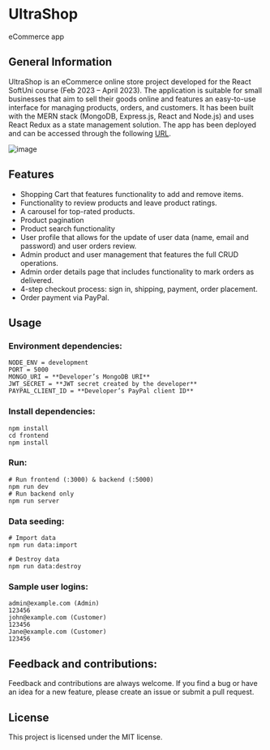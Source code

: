 # UltraShop
eCommerce app

## General Information

UltraShop is an eCommerce online store project developed for the React SoftUni course (Feb 2023 – April 2023). The application is suitable for small businesses that aim to sell their goods online and features an easy-to-use interface for managing products, orders, and customers.  It has been built with the MERN stack (MongoDB, Express.js, React and Node.js) and uses React Redux as a state management solution. The app has been deployed and can be accessed through the following [URL](https://ultrashop.onrender.com).  

![image](https://i.ibb.co/TY1fXrJ/Ultra-Shop-screenshot.jpg)
 

## Features

-	Shopping Cart that features functionality to add and remove items.
-	Functionality to review products and leave product ratings.
-	A carousel for top-rated products.
-	Product pagination
-	Product search functionality
-	User profile that allows for the update of user data (name, email and password) and user orders review. 
-	Admin product and user management that features the full CRUD operations.
-	Admin order details page that includes functionality to mark orders as delivered.
-	4-step checkout process: sign in, shipping, payment, order placement.
-	Order payment via PayPal.

## Usage
### Environment dependencies:

`NODE_ENV = development`  
`PORT = 5000`  
`MONGO_URI = **Developer’s MongoDB URI**`  
`JWT_SECRET = **JWT secret created by the developer**`  
`PAYPAL_CLIENT_ID = **Developer’s PayPal client ID**`  

### Install dependencies:

`npm install`  
`cd frontend`  
`npm install`  

### Run:
`# Run frontend (:3000) & backend (:5000)`  
`npm run dev`  
`# Run backend only`  
`npm run server`  

### Data seeding:

`# Import data`  
`npm run data:import`  

`# Destroy data`  
`npm run data:destroy`  

### Sample user logins:

`admin@example.com (Admin)`  
`123456`  
`john@example.com (Customer)`  
`123456`  
`Jane@example.com (Customer)`  
`123456`  

## Feedback and contributions:

Feedback and contributions are always welcome. If you find a bug or have an idea for a new feature, please create an issue or submit a pull request.

## License
This project is licensed under the MIT license.
